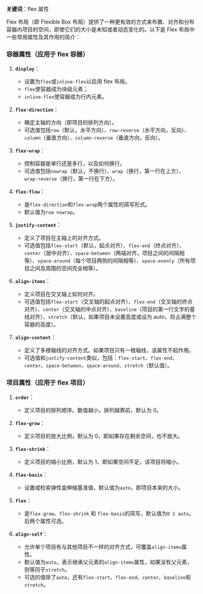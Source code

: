 **关键词**：flex 属性

Flex 布局（即 Flexible Box 布局）提供了一种更有效的方式来布置、对齐和分布容器内项目的空间，即使它们的大小是未知或者动态变化的。以下是 Flex 布局中一些常用属性及其作用的简介：

### 容器属性（应用于 flex 容器）

1. **`display`**：

   - 设置为`flex`或`inline-flex`以启用 flex 布局。
   - `flex`使容器成为块级元素；
   - `inline-flex`使容器成为行内元素。

2. **`flex-direction`**：

   - 确定主轴的方向（即项目的排列方向）。
   - 可选值包括`row`（默认，水平方向）、`row-reverse`（水平方向，反向）、`column`（垂直方向）、`column-reverse`（垂直方向，反向）。

3. **`flex-wrap`**：

   - 控制容器是单行还是多行，以及如何换行。
   - 可选值包括`nowrap`（默认，不换行）、`wrap`（换行，第一行在上方）、`wrap-reverse`（换行，第一行在下方）。

4. **`flex-flow`**：

   - 是`flex-direction`和`flex-wrap`两个属性的简写形式。
   - 默认值为`row nowrap`。

5. **`justify-content`**：

   - 定义了项目在主轴上的对齐方式。
   - 可选值包括`flex-start`（默认，起点对齐）、`flex-end`（终点对齐）、`center`（居中对齐）、`space-between`（两端对齐，项目之间的间隔相等）、`space-around`（每个项目两侧的间隔相等）、`space-evenly`（所有项目之间及周围的空间完全相等）。

6. **`align-items`**：

   - 定义项目在交叉轴上如何对齐。
   - 可选值包括`flex-start`（交叉轴的起点对齐）、`flex-end`（交叉轴的终点对齐）、`center`（交叉轴的中点对齐）、`baseline`（项目的第一行文字的基线对齐）、`stretch`（默认，如果项目未设置高度或设为 auto，将占满整个容器的高度）。

7. **`align-content`**：
   - 定义了多根轴线的对齐方式。如果项目只有一根轴线，该属性不起作用。
   - 可选值和`justify-content`类似，包括：`flex-start`、`flex-end`、`center`、`space-between`、`space-around`、`stretch`（默认值）。

### 项目属性（应用于 flex 项目）

1. **`order`**：

   - 定义项目的排列顺序。数值越小，排列越靠前，默认为 0。

2. **`flex-grow`**：

   - 定义项目的放大比例，默认为 0，即如果存在剩余空间，也不放大。

3. **`flex-shrink`**：

   - 定义项目的缩小比例，默认为 1，即如果空间不足，该项目将缩小。

4. **`flex-basis`**：

   - 设置或检索弹性盒伸缩基准值，默认值为`auto`，即项目本来的大小。

5. **`flex`**：

   - 是`flex-grow`、`flex-shrink` 和 `flex-basis`的简写，默认值为`0 1 auto`。后两个属性可选。

6. **`align-self`**：
   - 允许单个项目有与其他项目不一样的对齐方式，可覆盖`align-items`属性。
   - 默认值为`auto`，表示继承父元素的`align-items`属性，如果没有父元素，则等同于`stretch`。
   - 可选的值除了`auto`，还有`flex-start`、`flex-end`、`center`、`baseline`和`stretch`。
